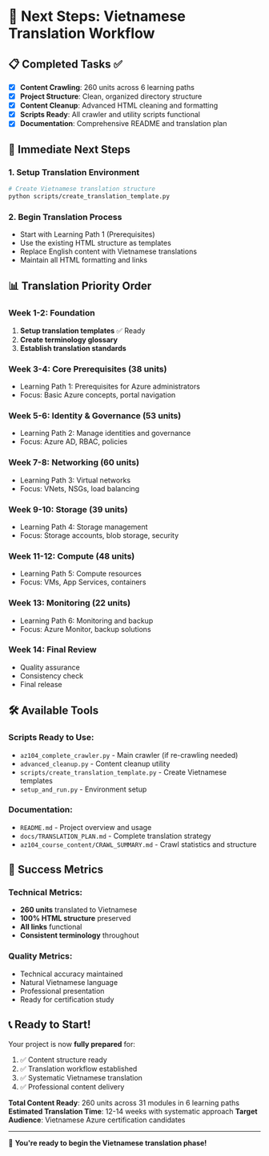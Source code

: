 # 🚀 Next Steps: Vietnamese Translation Workflow

## 📋 Completed Tasks ✅
- [x] **Content Crawling**: 260 units across 6 learning paths
- [x] **Project Structure**: Clean, organized directory structure
- [x] **Content Cleanup**: Advanced HTML cleaning and formatting
- [x] **Scripts Ready**: All crawler and utility scripts functional
- [x] **Documentation**: Comprehensive README and translation plan

## 🔄 Immediate Next Steps

### 1. Setup Translation Environment
```bash
# Create Vietnamese translation structure
python scripts/create_translation_template.py
```

### 2. Begin Translation Process
- Start with Learning Path 1 (Prerequisites)
- Use the existing HTML structure as templates
- Replace English content with Vietnamese translations
- Maintain all HTML formatting and links

## 📊 Translation Priority Order

### Week 1-2: Foundation
1. **Setup translation templates** ✅ Ready
2. **Create terminology glossary**
3. **Establish translation standards**

### Week 3-4: Core Prerequisites (38 units)
- Learning Path 1: Prerequisites for Azure administrators
- Focus: Basic Azure concepts, portal navigation

### Week 5-6: Identity & Governance (53 units)
- Learning Path 2: Manage identities and governance
- Focus: Azure AD, RBAC, policies

### Week 7-8: Networking (60 units)
- Learning Path 3: Virtual networks
- Focus: VNets, NSGs, load balancing

### Week 9-10: Storage (39 units)
- Learning Path 4: Storage management
- Focus: Storage accounts, blob storage, security

### Week 11-12: Compute (48 units)
- Learning Path 5: Compute resources
- Focus: VMs, App Services, containers

### Week 13: Monitoring (22 units)
- Learning Path 6: Monitoring and backup
- Focus: Azure Monitor, backup solutions

### Week 14: Final Review
- Quality assurance
- Consistency check
- Final release

## 🛠️ Available Tools

### Scripts Ready to Use:
- `az104_complete_crawler.py` - Main crawler (if re-crawling needed)
- `advanced_cleanup.py` - Content cleanup utility
- `scripts/create_translation_template.py` - Create Vietnamese templates
- `setup_and_run.py` - Environment setup

### Documentation:
- `README.md` - Project overview and usage
- `docs/TRANSLATION_PLAN.md` - Complete translation strategy
- `az104_course_content/CRAWL_SUMMARY.md` - Crawl statistics and structure

## 🎯 Success Metrics

### Technical Metrics:
- **260 units** translated to Vietnamese
- **100% HTML structure** preserved
- **All links** functional
- **Consistent terminology** throughout

### Quality Metrics:
- Technical accuracy maintained
- Natural Vietnamese language
- Professional presentation
- Ready for certification study

## 📞 Ready to Start!

Your project is now **fully prepared** for:
1. ✅ Content structure ready
2. ✅ Translation workflow established  
3. ✅ Systematic Vietnamese translation
4. ✅ Professional content delivery

**Total Content Ready**: 260 units across 31 modules in 6 learning paths
**Estimated Translation Time**: 12-14 weeks with systematic approach
**Target Audience**: Vietnamese Azure certification candidates

---

🚀 **You're ready to begin the Vietnamese translation phase!**
